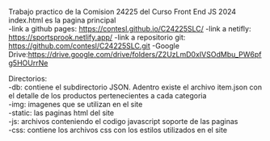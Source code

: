 Trabajo practico de la Comision 24225 del Curso Front End JS 2024
index.html es la pagina principal  
-link a github pages: https://contesl.github.io/C24225SLC/
-link a netifly: https://sportsprook.netlify.app/
-link a repositorio git: https://github.com/contesl/C24225SLC.git
-Google Drive:https://drive.google.com/drive/folders/Z2UzLmD0xIVSOdMbu_PW6pfg5HOUrrNe

Directorios:  
-db: contiene el subdirectorio JSON. Adentro existe el archivo item.json con el detalle de los productos pertenecientes a cada categoria  
-img: imagenes que se utilizan en el site  
-static: las paginas html del site  
-js: archivos conteniendo el codigo javascript soporte de las paginas  
-css: contiene los archivos css con los estilos utilizados en el site  

